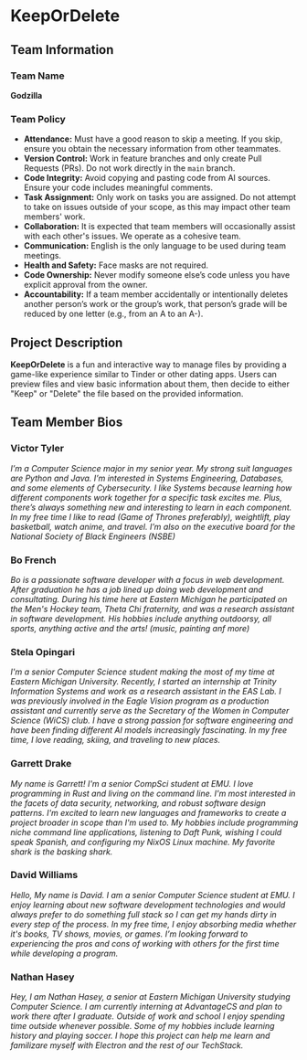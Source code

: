 # KeepOrDelete

## Team Information

### Team Name
**Godzilla**

### Team Policy
- **Attendance:** Must have a good reason to skip a meeting. If you skip, ensure you obtain the necessary information from other teammates.
- **Version Control:** Work in feature branches and only create Pull Requests (PRs). Do not work directly in the `main` branch.
- **Code Integrity:** Avoid copying and pasting code from AI sources. Ensure your code includes meaningful comments.
- **Task Assignment:** Only work on tasks you are assigned. Do not attempt to take on issues outside of your scope, as this may impact other team members' work.
- **Collaboration:** It is expected that team members will occasionally assist with each other's issues. We operate as a cohesive team.
- **Communication:** English is the only language to be used during team meetings.
- **Health and Safety:** Face masks are not required.
- **Code Ownership:** Never modify someone else’s code unless you have explicit approval from the owner.
- **Accountability:** If a team member accidentally or intentionally deletes another person’s work or the group’s work, that person’s grade will be reduced by one letter (e.g., from an A to an A-).

## Project Description

**KeepOrDelete** is a fun and interactive way to manage files by providing a game-like experience similar to Tinder or other dating apps. Users can preview files and view basic information about them, then decide to either "Keep" or "Delete" the file based on the provided information.

## Team Member Bios

### Victor Tyler
*I’m a Computer Science major in my senior year. My strong suit languages are Python and Java. I’m interested in Systems Engineering, Databases, and some elements of Cybersecurity. I like Systems because learning how different components work together for a specific task excites me. Plus, there’s always something new and interesting to learn in each component.  In my free time I like to read (Game of Thrones preferably), weightlift, play basketball, watch anime, and travel. I’m also on the executive board for the National Society of Black Engineers (NSBE)*


### Bo French
*Bo is a passionate software developer with a focus in web development. After graduation he has a job lined up doing web development and consultating. During his time here at Eastern Michigan he participated on the Men's Hockey team, Theta Chi fraternity, and was a research assistant in software development. His hobbies include anything outdoorsy, all sports, anything active and the arts! (music, painting anf more)*


### Stela Opingari
*I'm a senior Computer Science student making the most of my time at Eastern Michigan University. Recently, I started an internship at Trinity Information Systems and work as a research assistant in the EAS Lab. I was previously involved in the Eagle Vision program as a production assistant and currently serve as the Secretary of the Women in Computer Science (WiCS) club. I have a strong passion for software engineering and have been finding different AI models increasingly fascinating. In my free time, I love reading, skiing, and traveling to new places.*


### Garrett Drake
*My name is Garrett! I'm a senior CompSci student at EMU. I love programming in Rust and living on the command line. I'm most interested in the facets of data security, networking, and robust software design patterns. I'm excited to learn new languages and frameworks to create a project broader in scope than I'm used to. My hobbies include programming niche command line applications, listening to Daft Punk, wishing I could speak Spanish, and configuring my NixOS Linux machine. My favorite shark is the basking shark.*


### David Williams
*Hello, My name is David. I am a senior Computer Science student at EMU. I enjoy learning about new software development technologies and would always prefer to do something full stack so I can get my hands dirty in every step of the process. In my free time, I enjoy absorbing media whether it's books, TV shows, movies, or games. I’m looking forward to experiencing the pros and cons of working with others for the first time while developing a program.*

### Nathan Hasey 
*Hey, I am Nathan Hasey, a senior at Eastern Michigan University studying Computer Science. I am currently interning at AdvantageCS and plan to work there after I graduate. Outside of work and school I enjoy spending time outside whenever possible. Some of my hobbies include learning history and playing soccer. I hope this project can help me learn and familizare myself with Electron and the rest of our TechStack.*
<!-- Add additional team member bios below -->

